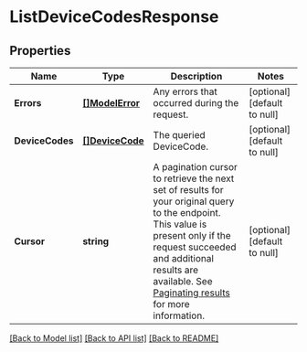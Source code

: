 # ListDeviceCodesResponse

## Properties

 Name            | Type                              | Description                                                                                                                                                                                                                                                                                                  | Notes                        
-----------------|-----------------------------------|--------------------------------------------------------------------------------------------------------------------------------------------------------------------------------------------------------------------------------------------------------------------------------------------------------------|------------------------------
 **Errors**      | [**[]ModelError**](Error.md)      | Any errors that occurred during the request.                                                                                                                                                                                                                                                                 | [optional] [default to null] 
 **DeviceCodes** | [**[]DeviceCode**](DeviceCode.md) | The queried DeviceCode.                                                                                                                                                                                                                                                                                      | [optional] [default to null] 
 **Cursor**      | **string**                        | A pagination cursor to retrieve the next set of results for your original query to the endpoint. This value is present only if the request succeeded and additional results are available.  See [Paginating results](https://developer.squareup.com/docs/working-with-apis/pagination) for more information. | [optional] [default to null] 

[[Back to Model list]](../README.md#documentation-for-models) [[Back to API list]](../README.md#documentation-for-api-endpoints) [[Back to README]](../README.md)

